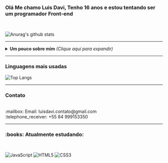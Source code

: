 ### Olá Me chamo Luis Davi, Tenho 16 anos e estou tentando ser um programador Front-end
<br>

![Anurag's github stats](https://github-readme-stats.vercel.app/api?username=LuisDavi-Tech&show_icons=true&theme=tokyonight)

---

<details>
  <summary> <b> Um pouco sobre mim</b> <i>(Clique aqui para expandir)</i> </summary>
  :boy: Sobre Mim:<br>
  <br>
  Me chamo Luis Davi, atualmente tenho 16 anos, conforme o tempo passa<br>
  eu tento melhorar na programação para que eu possa ser um programador<br>
  front-end de sucesso
</details>

---

### Linguagens mais usadas

![Top Langs](https://github-readme-stats.vercel.app/api/top-langs/?username=LuisDavi-Tech&layout=compact&theme=tokyonight)

---

<h3>Contato</h3>
<br>
:mailbox: Email: luisdavi.contato@gmail.com
<br>
:telephone_receiver: +55 84 999153350

---

<h3>:books: Atualmente estudando:</h3><br>

![JavaScript](https://img.shields.io/badge/-JavaScript-F7B93E?style=flat-square&logo=javascript&logoColor=fff)
![HTML5](https://img.shields.io/badge/-HTML5-E34F26?style=flat-square&logo=html5&logoColor=white)
![CSS3](https://img.shields.io/badge/-CSS3-549FDE?style=flat-square&logo=css3&logoColor=white)
